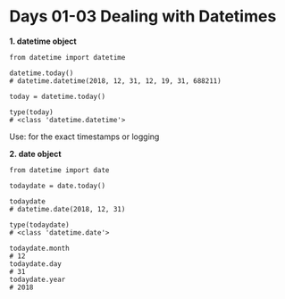 # Days 01-03 Dealing with Datetimes


**1. datetime object**

```
from datetime import datetime

datetime.today()
# datetime.datetime(2018, 12, 31, 12, 19, 31, 688211)

today = datetime.today()

type(today)
# <class 'datetime.datetime'>

```

Use: for the exact timestamps or logging

**2. date object**

```
from datetime import date

todaydate = date.today()

todaydate
# datetime.date(2018, 12, 31)

type(todaydate)
# <class 'datetime.date'>

todaydate.month
# 12
todaydate.day
# 31
todaydate.year
# 2018
```


